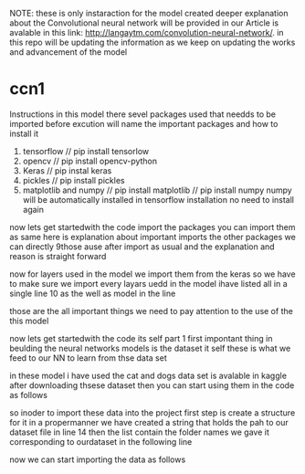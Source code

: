 NOTE: these is only instaraction for the model created deeper explanation about the Convolutional neural network will be provided in our Article is avalable in this link: http://langaytm.com/convolution-neural-network/. in this repo will be updating the information as we keep on updating the works and advancement of the model
# ccn1
Instructions 
in this model there sevel packages used that needds to be imported before excution will name the important packages and how to install it
1. tensorflow // pip install tensorlow 
2. opencv // pip install opencv-python
3. Keras // pip instal keras
4. pickles // pip install pickles
5. matplotlib and numpy // pip install matplotlib // pip install numpy 
numpy will be automatically installed in tensorflow installation no need to install again

now lets get startedwith the code 
import the packages you can import them as same 
here is explanation about important imports the other packages we can directly 9those ause after import as usual and the explanation and reason is straight forward

now for layers used in the model we import them from the keras so we have to make sure we import every layars uedd in the model ihave listed all in a single line 10 as the well as model in the line 

those are the all important things we need to pay attention to the use of the this model

now lets get startedwith the code its self 
part 1
first impontant thing in beulding the neural networks models is the dataset it self these is what we feed to our NN to learn from thse data set

in these model i have used the cat and dogs data set is avalable in kaggle after downloading thsese dataset then you can start using them in the code as follows

so inoder to import these data into the project first step is create a structure for it in a propermanner
we have created a string that holds the pah to our dataset file
in line 14 then the list contain the folder names we gave it corresponding to ourdataset in the following line 

now we can start importing the data as follows
